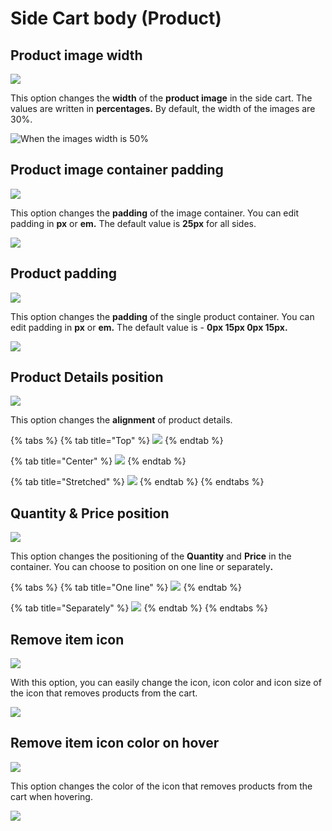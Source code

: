 # Side Cart body (Product)

## Product image width

![](<../../.gitbook/assets/image (22).png>)

This option changes the **width** of the **product image** in the side cart. The values are written in **percentages.** By default, the width of the images are 30%.

![When the images width is 50%](<../../.gitbook/assets/image (109).png>)

## Product image container padding

![](<../../.gitbook/assets/image (20).png>)

This option changes the **padding** of the image container. You can edit padding in **px** or **em.** The default value is **25px** for all sides.

![](<../../.gitbook/assets/image (149).png>)

## Product padding

![](<../../.gitbook/assets/image (90).png>)

This option changes the **padding** of the single product container. You can edit padding in **px** or **em.** The default value is - **0px 15px 0px 15px.**

![](<../../.gitbook/assets/image (57).png>)

## Product Details position

![](<../../.gitbook/assets/image (54).png>)

This option changes the **alignment** of product details.

{% tabs %}
{% tab title="Top" %}
![](<../../.gitbook/assets/image (129).png>)
{% endtab %}

{% tab title="Center" %}
![](<../../.gitbook/assets/image (88).png>)
{% endtab %}

{% tab title="Stretched" %}
![](<../../.gitbook/assets/image (100).png>)
{% endtab %}
{% endtabs %}

## Quantity & Price position

![](<../../.gitbook/assets/image (16).png>)

This option changes the positioning of the **Quantity** and **Price** in the container. You can choose to position on one line or separatel&#x79;**.**

{% tabs %}
{% tab title="One line" %}
![](<../../.gitbook/assets/image (153).png>)
{% endtab %}

{% tab title="Separately" %}
![](<../../.gitbook/assets/image (128).png>)
{% endtab %}
{% endtabs %}

## Remove item icon

![](<../../.gitbook/assets/image (49).png>)

With this option, you can easily change the icon, icon color and icon size of the icon that removes products from the cart.

![](<../../.gitbook/assets/image - 2021-08-11T031819.516.png>)

## Remove item icon color on hover

![](<../../.gitbook/assets/image (39).png>)

This option changes the color of the icon that removes products from the cart when hovering.

![](<../../.gitbook/assets/image (117).png>)
